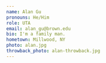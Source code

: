 ```yaml
---
name: Alan Gu
pronouns: He/Him
role: UTA 
email: alan_gu@brown.edu
bio: I'm a family man.
hometown: Millwood, NY
photo: alan.jpg
throwback_photo: alan-throwback.jpg
---
```

